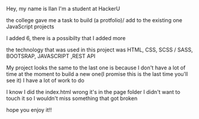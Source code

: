 Hey, my name is Ilan
I'm a student at HackerU

the college gave me a task to build (a protfolio)/ add to the existing one
JavaScript projects

I added 6, there is a possibilty that I added more

the technology that was used in this project was HTML, CSS, SCSS / SASS, BOOTSRAP, JAVASCRIPT ,REST API

My project looks the same to the last one is because I don't have a lot of time at the moment to build a new one(I promise this is the last time you'll see it) I have a lot of work to do

I know I did the index.html wrong it's in the page folder I didn't want to touch it so I wouldn't miss something that got broken

hope you enjoy it!!
